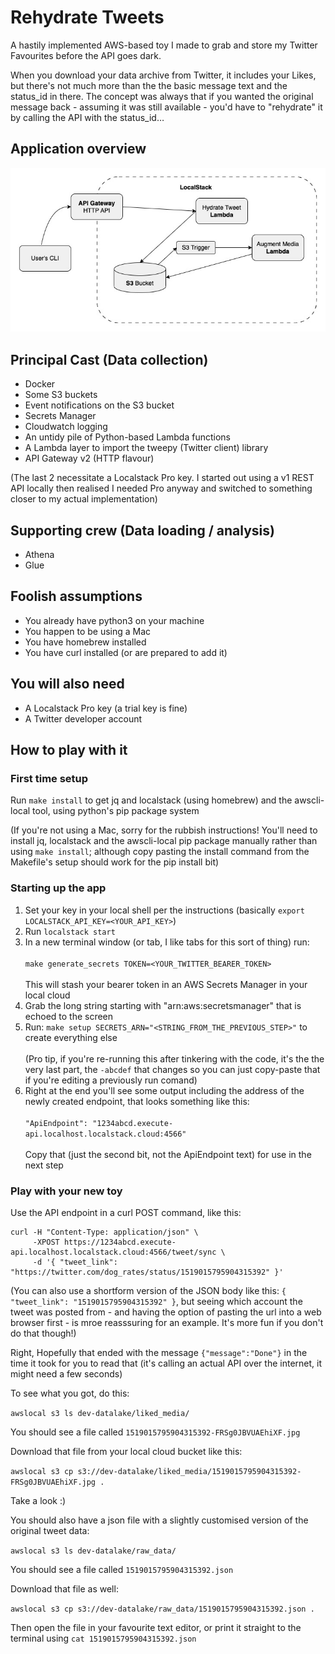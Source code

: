 # Rehydrate Tweets

A hastily implemented AWS-based toy I made to grab and store my Twitter Favourites before the API goes dark.

When you download your data archive from Twitter, it includes your Likes, but there's not much more than the the basic message text and the status_id in there. The concept was always that if you wanted the original message back - assuming it was still available - you'd have to "rehydrate" it by calling the API with the status_id…

## Application overview

![Diagram showing the basic application outline. The users's request from their commmand line goes via an AWS Gateway (HTTP API) to the Hydrate Tweet Lambda which gets data for an individual tweet and writes a JSON representation of the data to an S3 Bucket. The object creation causes an S3 trigger to fire, launching the Augment Media Lambda which grabs the media connected to the tweet and writes it back to the S3 Bucket](https://github.com/lizconlan/rehydrate-tweets/blob/main/hydrate_tweets.jpg?raw=true)

## Principal Cast (Data collection)

* Docker
* Some S3 buckets
* Event notifications on the S3 bucket
* Secrets Manager
* Cloudwatch logging
* An untidy pile of Python-based Lambda functions
* A Lambda layer to import the tweepy (Twitter client) library
* API Gateway v2 (HTTP flavour)

(The last 2 necessitate a Localstack Pro key. I started out using a v1 REST API locally then realised I needed Pro anyway and switched to something closer to my actual implementation)

## Supporting crew (Data loading / analysis)

* Athena
* Glue

## Foolish assumptions

* You already have python3 on your machine
* You happen to be using a Mac
* You have homebrew installed
* You have curl installed (or are prepared to add it)

## You will also need

* A Localstack Pro key (a trial key is fine)
* A Twitter developer account

## How to play with it

### First time setup

Run `make install` to get jq and localstack (using homebrew) and the awscli-local tool, using python's pip package system

(If you're not using a Mac, sorry for the rubbish instructions! You'll need to install jq, localstack and the awscli-local pip package manually rather than using `make install`; although copy pasting the install command from the Makefile's setup should work for the pip install bit)

### Starting up the app

1. Set your key in your local shell per the instructions (basically `export LOCALSTACK_API_KEY=<YOUR_API_KEY>`)
1. Run `localstack start`
1. In a new terminal window (or tab, I like tabs for this sort of thing) run:<br><br>`make generate_secrets TOKEN=<YOUR_TWITTER_BEARER_TOKEN>`<br><br>This will stash your bearer token in an AWS Secrets Manager in your local cloud
1. Grab the long string starting with "arn:aws:secretsmanager" that is echoed to the screen
1. Run: `make setup SECRETS_ARN="<STRING_FROM_THE_PREVIOUS_STEP>"` to create everything else<br><br>(Pro tip, if you're re-running this after tinkering with the code, it's the the very last part, the `-abcdef` that changes so you can just copy-paste that if you're editing a previously run comand)
1. Right at the end you'll see some output including the address of the newly created endpoint, that looks something like this:<br><br>`"ApiEndpoint": "1234abcd.execute-api.localhost.localstack.cloud:4566"`<br><br>Copy that (just the second bit, not the ApiEndpoint text) for use in the next step

### Play with your new toy

Use the API endpoint in a curl POST command, like this:

```
curl -H "Content-Type: application/json" \
     -XPOST https://1234abcd.execute-api.localhost.localstack.cloud:4566/tweet/sync \
     -d '{ "tweet_link": "https://twitter.com/dog_rates/status/1519015795904315392" }'
```

(You can also use a shortform version of the JSON body like this: `{ "tweet_link": "1519015795904315392" }`, but seeing which account the tweet was posted from - and having the option of pasting the url into a web browser first - is mroe reasssuring for an example. It's more fun if you don't do that though!)

Right, Hopefully that ended with the message `{"message":"Done"}` in the time it took for you to read that (it's calling an actual API over the internet, it might need a few seconds)

To see what you got, do this:

`awslocal s3 ls dev-datalake/liked_media/`

You should see a file called `1519015795904315392-FRSg0JBVUAEhiXF.jpg`

Download that file from your local cloud bucket like this:

`awslocal s3 cp s3://dev-datalake/liked_media/1519015795904315392-FRSg0JBVUAEhiXF.jpg .`

Take a look :)

You should also have a json file with a slightly customised version of the original tweet data:

`awslocal s3 ls dev-datalake/raw_data/`

You should see a file called `1519015795904315392.json`

Download that file as well:

`awslocal s3 cp s3://dev-datalake/raw_data/1519015795904315392.json .`

Then open the file in your favourite text editor, or print it straight to the terminal using `cat 1519015795904315392.json`